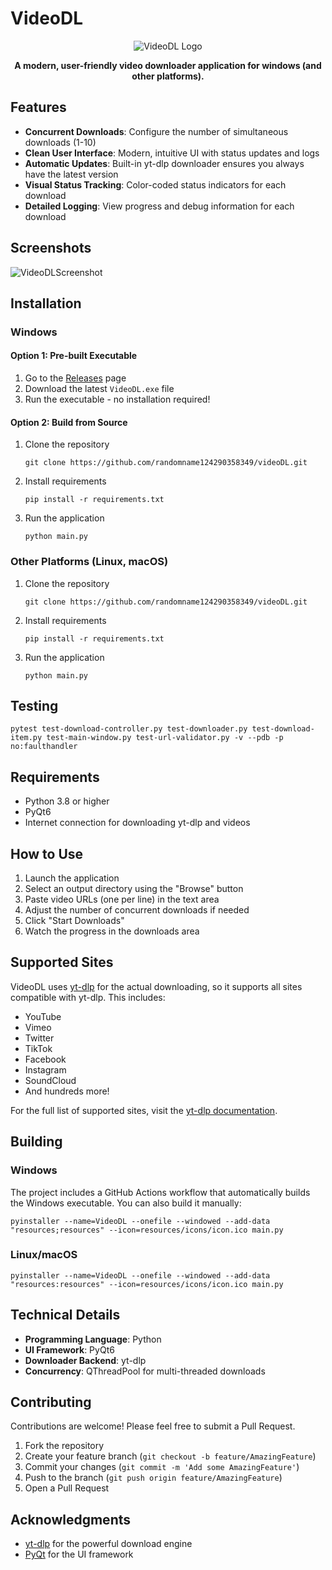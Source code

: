 # VideoDL

<div align="center">

![VideoDL Logo](resources/icons/icon.ico)

**A modern, user-friendly video downloader application for windows (and other platforms).**

</div>

## Features

- **Concurrent Downloads**: Configure the number of simultaneous downloads (1-10)
- **Clean User Interface**: Modern, intuitive UI with status updates and logs
- **Automatic Updates**: Built-in yt-dlp downloader ensures you always have the latest version
- **Visual Status Tracking**: Color-coded status indicators for each download
- **Detailed Logging**: View progress and debug information for each download

## Screenshots

![VideoDLScreenshot](https://github.com/user-attachments/assets/0dcf5f59-1921-4725-8763-db42671dfeed)

## Installation

### Windows

#### Option 1: Pre-built Executable
1. Go to the [Releases](https://github.com/randomname124290358349/videoDL/releases) page
2. Download the latest `VideoDL.exe` file
3. Run the executable - no installation required!

#### Option 2: Build from Source
1. Clone the repository
   ```
   git clone https://github.com/randomname124290358349/videoDL.git
   ```
2. Install requirements
   ```
   pip install -r requirements.txt
   ```
3. Run the application
   ```
   python main.py
   ```

### Other Platforms (Linux, macOS)

1. Clone the repository
   ```
   git clone https://github.com/randomname124290358349/videoDL.git
   ```
2. Install requirements
   ```
   pip install -r requirements.txt
   ```
3. Run the application
   ```
   python main.py
   ```

## Testing
   ```
   pytest test-download-controller.py test-downloader.py test-download-item.py test-main-window.py test-url-validator.py -v --pdb -p no:faulthandler
   ```

## Requirements

- Python 3.8 or higher
- PyQt6
- Internet connection for downloading yt-dlp and videos

## How to Use

1. Launch the application
2. Select an output directory using the "Browse" button
3. Paste video URLs (one per line) in the text area
4. Adjust the number of concurrent downloads if needed
5. Click "Start Downloads"
6. Watch the progress in the downloads area

## Supported Sites

VideoDL uses [yt-dlp](https://github.com/yt-dlp/yt-dlp) for the actual downloading, so it supports all sites compatible with yt-dlp. This includes:

- YouTube
- Vimeo
- Twitter
- TikTok
- Facebook
- Instagram
- SoundCloud
- And hundreds more!

For the full list of supported sites, visit the [yt-dlp documentation](https://github.com/yt-dlp/yt-dlp/blob/master/supportedsites.md).

## Building

### Windows

The project includes a GitHub Actions workflow that automatically builds the Windows executable. You can also build it manually:

```
pyinstaller --name=VideoDL --onefile --windowed --add-data "resources;resources" --icon=resources/icons/icon.ico main.py
```

### Linux/macOS

```
pyinstaller --name=VideoDL --onefile --windowed --add-data "resources:resources" --icon=resources/icons/icon.ico main.py
```

## Technical Details

- **Programming Language**: Python
- **UI Framework**: PyQt6
- **Downloader Backend**: yt-dlp
- **Concurrency**: QThreadPool for multi-threaded downloads

## Contributing

Contributions are welcome! Please feel free to submit a Pull Request.

1. Fork the repository
2. Create your feature branch (`git checkout -b feature/AmazingFeature`)
3. Commit your changes (`git commit -m 'Add some AmazingFeature'`)
4. Push to the branch (`git push origin feature/AmazingFeature`)
5. Open a Pull Request

## Acknowledgments

- [yt-dlp](https://github.com/yt-dlp/yt-dlp) for the powerful download engine
- [PyQt](https://riverbankcomputing.com/software/pyqt/) for the UI framework
